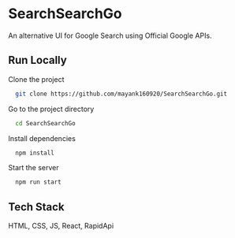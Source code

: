 
# SearchSearchGo

An alternative UI for Google Search using Official Google APIs.


## Run Locally

Clone the project

```bash
  git clone https://github.com/mayank160920/SearchSearchGo.git
```

Go to the project directory

```bash
  cd SearchSearchGo
```

Install dependencies

```bash
  npm install
```

Start the server

```bash
  npm run start
```

  
## Tech Stack

HTML, CSS, JS, React, RapidApi


  